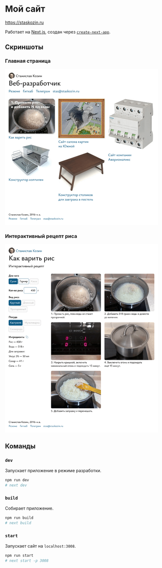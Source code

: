# Мой сайт

https://staskozin.ru

Работает на [Next.js](https://nextjs.org/), создан через [`create-next-app`](https://github.com/vercel/next.js/tree/canary/packages/create-next-app).

## Скриншоты

### Главная страница
[![Главная страница сайта](readme/main.png)](https://staskozin.ru)

### Интерактивный рецепт риса
[![Интерактивный рецепт риса](readme/rice-calculator.png)](https://staskozin.ru/rice-calculator)

## Команды

### `dev`
Запускает приложение в режиме разработки.
```sh
npm run dev
# next dev
```

### `build`
Собирает приложение.
```sh
npm run build
# next build
```

### `start`
Запускает сайт на `localhost:3008`.
```sh
npm run start
# next start -p 3008
```
